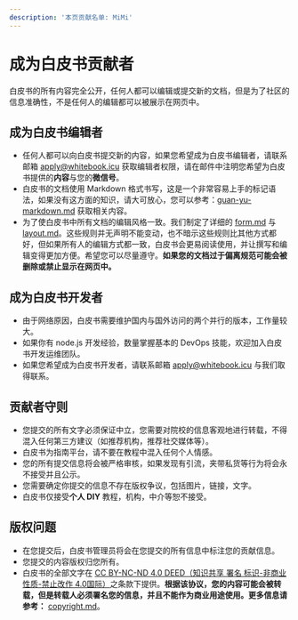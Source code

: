 ```yaml
---
description: '本页贡献名单: MiMi'
---
```


# 成为白皮书贡献者

白皮书的所有内容完全公开，任何人都可以编辑或提交新的文档，但是为了社区的信息准确性，不是任何人的编辑都可以被展示在网页中。

## 成为白皮书编辑者

* 任何人都可以向白皮书提交新的内容，如果您希望成为白皮书编辑者，请联系邮箱 [apply@whitebook.icu](mailto:apply@whitebook.icu) 获取编辑者权限，请在邮件中注明您希望为白皮书提供的**内容**与您的**微信号**。
* 白皮书的文档使用 Markdown 格式书写，这是一个非常容易上手的标记语法，如果没有这方面的知识，请大可放心，您可以参考：[guan-yu-markdown.md](editor/guan-yu-markdown.md "mention") 获取相关内容。
* 为了使白皮书中所有文档的编辑风格一致。我们制定了详细的 [form.md](editor/form.md "mention") 与 [layout.md](editor/layout.md "mention")。这些规则并无声明不能变动，也不暗示这些规则比其他方式都好，但如果所有人的编辑方式都一致，白皮书会更易阅读使用，并让撰写和编辑变得更加方便。希望您可以尽量遵守。**如果您的文档过于偏离规范可能会被删除或禁止显示在网页中。**

## 成为白皮书开发者

* 由于网络原因，白皮书需要维护国内与国外访问的两个并行的版本，工作量较大。
* 如果你有 node.js 开发经验，数量掌握基本的 DevOps 技能，欢迎加入白皮书开发运维团队。
* 如果您希望成为白皮书开发者，请联系邮箱 [apply@whitebook.icu](mailto:apply@whitebook.icu) 与我们取得联系。

## 贡献者守则

* 您提交的所有文字必须保证中立，您需要对院校的信息客观地进行转载，不得混入任何第三方建议（如推荐机构，推荐社交媒体等）。
* 白皮书为指南平台，请不要在教程中混入任何个人情感。
* 您的所有提交信息将会被严格审核，如果发现有引流，夹带私货等行为将会永不接受并且公示。
* 您需要确定你提交的信息不存在版权争议，包括图片，链接，文字。
* 白皮书仅接受**个人 DIY** 教程，机构，中介等恕不接受。

## 版权问题

* 在您提交后，白皮书管理员将会在您提交的所有信息中标注您的贡献信息。
* 您提交的内容版权归您所有。
* 白皮书的全部文字在 [CC BY-NC-ND 4.0 DEED（知识共享 署名 标识-非商业性质-禁止改作 4.0国际）](https://creativecommons.org/licenses/by-nc-nd/4.0/deed.zh-hant)之条款下提供。**根据该协议，您的内容可能会被转载，但是转载人必须署名您的信息，并且不能作为商业用途使用。更多信息请参考：** [copyright.md](copyright.md "mention")。
